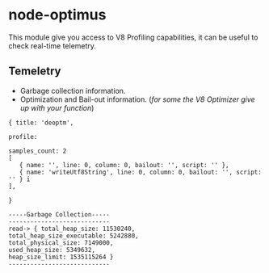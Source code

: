 # node-optimus 


This module give you access to V8 Profiling capabilities, it can be useful to check real-time telemetry. 


## Temeletry 

- Garbage collection information. 
- Optimization and Bail-out information. (*for some the V8 Optimizer give up with your function*)



```
{ title: 'deoptm',

profile:

samples_count: 2 
[ 
   { name: '', line: 0, column: 0, bailout: '', script: '' },
   { name: 'writeUtf8String', line: 0, column: 0, bailout: '', script: '' } i
], 

}

-----Garbage Collection-----
----------------------------
read-> { total_heap_size: 11530240,
total_heap_size_executable: 5242880,
total_physical_size: 7149000,
used_heap_size: 5349632,
heap_size_limit: 1535115264 }
----------------------------
```



